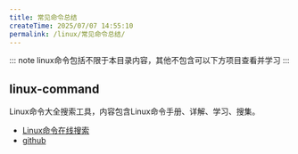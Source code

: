 ```yaml
---
title: 常见命令总结
createTime: 2025/07/07 14:55:10
permalink: /linux/常见命令总结/
---
```



::: note linux命令包括不限于本目录内容，其他不包含可以下方项目查看并学习
:::

## linux-command

Linux命令大全搜索工具，内容包含Linux命令手册、详解、学习、搜集。

- [Linux命令在线搜索](https://wangchujiang.com/linux-command/)
- [github](https://github.com/jaywcjlove/linux-command)